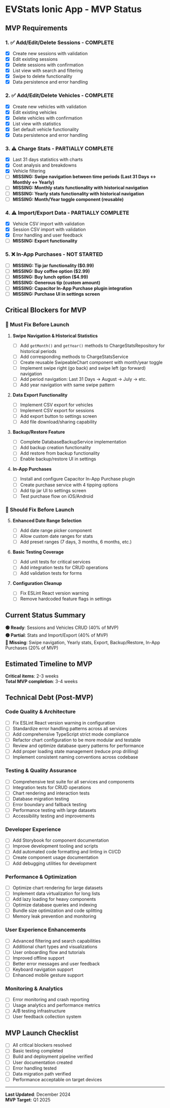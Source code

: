 # EVStats Ionic App - MVP Status

## MVP Requirements

### 1. ✅ Add/Edit/Delete Sessions - **COMPLETE**

- [x] Create new sessions with validation
- [x] Edit existing sessions
- [x] Delete sessions with confirmation
- [x] List view with search and filtering
- [x] Swipe to delete functionality
- [x] Data persistence and error handling

### 2. ✅ Add/Edit/Delete Vehicles - **COMPLETE**

- [x] Create new vehicles with validation
- [x] Edit existing vehicles
- [x] Delete vehicles with confirmation
- [x] List view with statistics
- [x] Set default vehicle functionality
- [x] Data persistence and error handling

### 3. ⚠️ Charge Stats - **PARTIALLY COMPLETE**

- [x] Last 31 days statistics with charts
- [x] Cost analysis and breakdowns
- [x] Vehicle filtering
- [ ] **MISSING: Swipe navigation between time periods (Last 31 Days ↔ Monthly ↔ Yearly)**
- [ ] **MISSING: Monthly stats functionality with historical navigation**
- [ ] **MISSING: Yearly stats functionality with historical navigation**
- [ ] **MISSING: Month/Year toggle component (reusable)**

### 4. ⚠️ Import/Export Data - **PARTIALLY COMPLETE**

- [x] Vehicle CSV import with validation
- [x] Session CSV import with validation
- [x] Error handling and user feedback
- [ ] **MISSING: Export functionality**

### 5. ❌ In-App Purchases - **NOT STARTED**

- [ ] **MISSING: Tip jar functionality ($0.99)**
- [ ] **MISSING: Buy coffee option ($2.99)**
- [ ] **MISSING: Buy lunch option ($4.99)**  
- [ ] **MISSING: Generous tip (custom amount)**
- [ ] **MISSING: Capacitor In-App Purchase plugin integration**
- [ ] **MISSING: Purchase UI in settings screen**

## Critical Blockers for MVP

### 🚨 Must Fix Before Launch

1. **Swipe Navigation & Historical Statistics**

   - [ ] Add `getMonth()` and `getYear()` methods to ChargeStatsRepository for historical periods
   - [ ] Add corresponding methods to ChargeStatsService
   - [ ] Create reusable SwipeableChart component with month/year toggle
   - [ ] Implement swipe right (go back) and swipe left (go forward) navigation
   - [ ] Add period navigation: Last 31 Days → August → July → etc.
   - [ ] Add year navigation with same swipe pattern

2. **Data Export Functionality**

   - [ ] Implement CSV export for vehicles
   - [ ] Implement CSV export for sessions
   - [ ] Add export button to settings screen
   - [ ] Add file download/sharing capability

3. **Backup/Restore Feature**
   - [ ] Complete DatabaseBackupService implementation
   - [ ] Add backup creation functionality
   - [ ] Add restore from backup functionality
   - [ ] Enable backup/restore UI in settings

4. **In-App Purchases**
   - [ ] Install and configure Capacitor In-App Purchase plugin
   - [ ] Create purchase service with 4 tipping options
   - [ ] Add tip jar UI to settings screen
   - [ ] Test purchase flow on iOS/Android

### 🔧 Should Fix Before Launch

5. **Enhanced Date Range Selection**

   - [ ] Add date range picker component
   - [ ] Allow custom date ranges for stats
   - [ ] Add preset ranges (7 days, 3 months, 6 months, etc.)

6. **Basic Testing Coverage**

   - [ ] Add unit tests for critical services
   - [ ] Add integration tests for CRUD operations
   - [ ] Add validation tests for forms

7. **Configuration Cleanup**
   - [ ] Fix ESLint React version warning
   - [ ] Remove hardcoded feature flags in settings

## Current Status Summary

**🟢 Ready**: Sessions and Vehicles CRUD (40% of MVP)  
**🟡 Partial**: Stats and Import/Export (40% of MVP)  
**🔴 Missing**: Swipe navigation, Yearly stats, Export, Backup/Restore, In-App Purchases (20% of MVP)

## Estimated Timeline to MVP

**Critical items**: 2-3 weeks  
**Total MVP completion**: 3-4 weeks

## Technical Debt (Post-MVP)

### Code Quality & Architecture
- [ ] Fix ESLint React version warning in configuration
- [ ] Standardize error handling patterns across all services
- [ ] Add comprehensive TypeScript strict mode compliance
- [ ] Refactor chart configuration to be more modular and testable
- [ ] Review and optimize database query patterns for performance
- [ ] Add proper loading state management (reduce prop drilling)
- [ ] Implement consistent naming conventions across codebase

### Testing & Quality Assurance
- [ ] Comprehensive test suite for all services and components
- [ ] Integration tests for CRUD operations
- [ ] Chart rendering and interaction tests
- [ ] Database migration testing
- [ ] Error boundary and fallback testing
- [ ] Performance testing with large datasets
- [ ] Accessibility testing and improvements

### Developer Experience
- [ ] Add Storybook for component documentation
- [ ] Improve development tooling and scripts
- [ ] Add automated code formatting and linting in CI/CD
- [ ] Create component usage documentation
- [ ] Add debugging utilities for development

### Performance & Optimization
- [ ] Optimize chart rendering for large datasets
- [ ] Implement data virtualization for long lists
- [ ] Add lazy loading for heavy components
- [ ] Optimize database queries and indexing
- [ ] Bundle size optimization and code splitting
- [ ] Memory leak prevention and monitoring

### User Experience Enhancements
- [ ] Advanced filtering and search capabilities
- [ ] Additional chart types and visualizations
- [ ] User onboarding flow and tutorials
- [ ] Improved offline support
- [ ] Better error messages and user feedback
- [ ] Keyboard navigation support
- [ ] Enhanced mobile gesture support

### Monitoring & Analytics
- [ ] Error monitoring and crash reporting
- [ ] Usage analytics and performance metrics
- [ ] A/B testing infrastructure
- [ ] User feedback collection system

## MVP Launch Checklist

- [ ] All critical blockers resolved
- [ ] Basic testing completed
- [ ] Build and deployment pipeline verified
- [ ] User documentation created
- [ ] Error handling tested
- [ ] Data migration path verified
- [ ] Performance acceptable on target devices

---

**Last Updated**: December 2024  
**MVP Target**: Q1 2025

